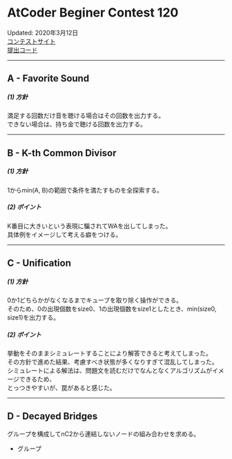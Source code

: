 # AtCoder Beginer Contest 120
Updated: 2020年3月12日  
[コンテストサイト](https://atcoder.jp/contests/abc120)  
[提出コード](https://github.com/ky12453/AtCoder/tree/master/ABC/ABC120)

---


## A - Favorite Sound

##### (1) 方針
満足する回数だけ音を聴ける場合はその回数を出力する。  
できない場合は、持ち金で聴ける回数を出力する。

---


## B - K-th Common Divisor

##### (1) 方針
1からmin(A, B)の範囲で条件を満たすものを全探索する。

##### (2) ポイント
K番目に大きいという表現に騙されてWAを出してしまった。  
具体例をイメージして考える癖をつける。

---


## C - Unification

##### (1) 方針
0か1どちらかがなくなるまでキューブを取り除く操作ができる。  
そのため、0の出現個数をsize0、1の出現個数をsize1としたとき、min(size0, size1)を出力する。

##### (2) ポイント
挙動をそのままシミュレートすることにより解答できると考えてしまった。  
その方針で進めた結果、考慮すべき状態が多くなりすぎて混乱してしまった。  
シミュレートによる解法は、問題文を読むだけでなんとなくアルゴリズムがイメージできるため、  
とっつきやすいが、罠があると感じた。

---


## D - Decayed Bridges
グループを構成してnC2から連結しないノードの組み合わせを求める。

* グループ
